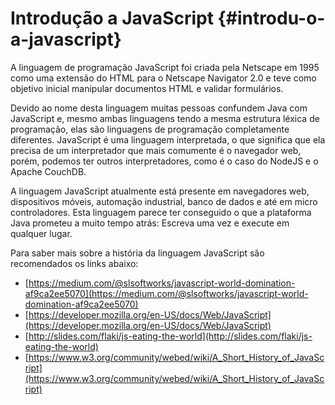 # Introdução a JavaScript {#introdu-o-a-javascript}

A linguagem de programação JavaScript foi criada pela Netscape em 1995 como uma extensão do HTML para o Netscape Navigator 2.0 e teve como objetivo inicial manipular documentos HTML e validar formulários.

Devido ao nome desta linguagem muitas pessoas confundem Java com JavaScript e, mesmo ambas linguagens tendo a mesma estrutura léxica de programação, elas são linguagens de programação completamente diferentes. JavaScript é uma linguagem interpretada, o que significa que ela precisa de um interpretador que mais comumente é o navegador web, porém, podemos ter outros interpretadores, como é o caso do NodeJS e o Apache CouchDB.

A linguagem JavaScript atualmente está presente em navegadores web, dispositivos móveis, automação industrial, banco de dados e até em micro controladores. Esta linguagem parece ter conseguido o que a plataforma Java prometeu a muito tempo atrás: Escreva uma vez e execute em qualquer lugar.

Para saber mais sobre a história da linguagem JavaScript são recomendados os links abaixo:

*   [https://medium.com/@slsoftworks/javascript-world-domination-af9ca2ee5070](https://medium.com/@slsoftworks/javascript-world-domination-af9ca2ee5070)
*   [https://developer.mozilla.org/en-US/docs/Web/JavaScript](https://developer.mozilla.org/en-US/docs/Web/JavaScript)
*   [http://slides.com/flaki/js-eating-the-world](http://slides.com/flaki/js-eating-the-world)
*   [https://www.w3.org/community/webed/wiki/A_Short_History_of_JavaScript](https://www.w3.org/community/webed/wiki/A_Short_History_of_JavaScript)